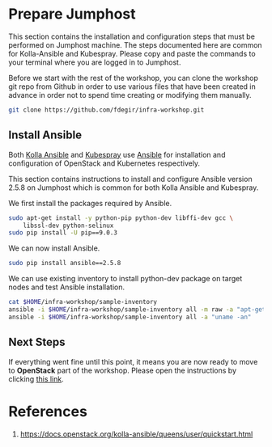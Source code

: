 # Prepare Jumphost

This section contains the installation and configuration steps that must be
performed on Jumphost machine. The steps documented here are common for
Kolla-Ansible and Kubespray. Please copy and paste the commands to your
terminal where you are logged in to Jumphost.

Before we start with the rest of the workshop, you can clone the workshop
git repo from Github in order to use various files that have been created
in advance in order not to spend time creating or modifying them manually.

```bash
git clone https://github.com/fdegir/infra-workshop.git
```

## Install Ansible

Both [Kolla Ansible](https://docs.openstack.org/kolla-ansible/queens/index.html)
and [Kubespray](https://github.com/kubernetes-incubator/kubespray) use
[Ansible](https://www.ansible.com/) for installation and configuration of
OpenStack and Kubernetes respectively.

This section contains instructions to install and configure Ansible version
2.5.8 on Jumphost which is common for both Kolla Ansible and Kubespray.

We first install the packages required by Ansible.

```bash
sudo apt-get install -y python-pip python-dev libffi-dev gcc \
    libssl-dev python-selinux
sudo pip install -U pip==9.0.3
```

We can now install Ansible.

```bash
sudo pip install ansible==2.5.8
```

We can use existing inventory to install python-dev package on target nodes
and test Ansible installation.

```bash
cat $HOME/infra-workshop/sample-inventory
ansible -i $HOME/infra-workshop/sample-inventory all -m raw -a "apt-get install -y python-dev"
ansible -i $HOME/infra-workshop/sample-inventory all -a "uname -an"
```

## Next Steps

If everything went fine until this point, it means you are now ready to
move to **OpenStack** part of the workshop. Please open the instructions by
clicking [this link](https://github.com/fdegir/infra-workshop/tree/master/openstack).

# References
1. https://docs.openstack.org/kolla-ansible/queens/user/quickstart.html
